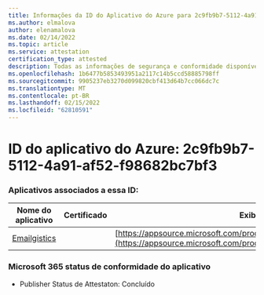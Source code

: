 ```yaml
---
title: Informações da ID do Aplicativo do Azure para 2c9fb9b7-5112-4a91-af52-f98682bc7bf3
ms.author: elmalova
author: elenamalova
ms.date: 02/14/2022
ms.topic: article
ms.service: attestation
certification_type: attested
description: Todas as informações de segurança e conformidade disponíveis para o 2c9fb9b7-5112-4a91-af52-f98682bc7bf3.
ms.openlocfilehash: 1b6477b5853493951a2117c14b5ccd58885798ff
ms.sourcegitcommit: 9905237eb3270d099820cbf413d64b7cc066dc7c
ms.translationtype: MT
ms.contentlocale: pt-BR
ms.lasthandoff: 02/15/2022
ms.locfileid: "62810591"
---
```

# <a name="azure-app-id-2c9fb9b7-5112-4a91-af52-f98682bc7bf3"></a>ID do aplicativo do Azure: 2c9fb9b7-5112-4a91-af52-f98682bc7bf3


### <a name="apps-associated-with-this-id"></a>Aplicativos associados a essa ID:
| **Nome do aplicativo** | **Certificado** | **Exibir no AppSource** |
|--------------|---------------|-----------------------|
| [Emailgistics](https://docs.microsoft.com/microsoft-365-app-certification/forward/emailgistics.emailgistics_shared_email) |  | [https://appsource.microsoft.com/product/office/emailgistics.emailgistics_shared_email](https://appsource.microsoft.com/product/office/emailgistics.emailgistics_shared_email) |

### <a name="microsoft-365-app-compliance-status"></a>Microsoft 365 status de conformidade do aplicativo
- Publisher Status de Attestaton: Concluído

